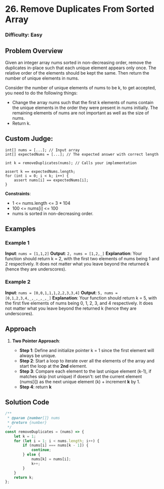 # 26. Remove Duplicates From Sorted Array

### Difficulty: Easy

## Problem Overview

Given an integer array nums sorted in non-decreasing order, remove the duplicates in-place such that each unique element appears only once. The relative order of the elements should be kept the same. Then return the number of unique elements in nums.

Consider the number of unique elements of nums to be k, to get accepted, you need to do the following things:

-   Change the array nums such that the first k elements of nums contain the unique elements in the order they were present in nums initially. The remaining elements of nums are not important as well as the size of nums.
-   Return k.

## Custom Judge:

```
int[] nums = [...]; // Input array
int[] expectedNums = [...]; // The expected answer with correct length

int k = removeDuplicates(nums); // Calls your implementation

assert k == expectedNums.length;
for (int i = 0; i < k; i++) {
    assert nums[i] == expectedNums[i];
}

```

**Constraints**:

-   1 <= nums.length <= 3 \* 104
-   100 <= nums[i] <= 100
-   nums is sorted in non-decreasing order.

## Examples

### Example 1

**Input**: `nums = [1,1,2]`
**Output**: `2, nums = [1,2,_]`
**Explanation**: Your function should return k = 2, with the first two elements of nums being 1 and 2 respectively.
It does not matter what you leave beyond the returned k (hence they are underscores).

### Example 2

**Input**: `nums = [0,0,1,1,1,2,2,3,3,4]`
**Output**: `5, nums = [0,1,2,3,4,_,_,_,_,_]`
**Explanation**: Your function should return k = 5, with the first five elements of nums being 0, 1, 2, 3, and 4 respectively.
It does not matter what you leave beyond the returned k (hence they are underscores).

## Approach

1. **Two Pointer Approach**:

    - **Step 1**: Define and initialize pointer k = 1 since the first element will always be unique.
    - **Step 2**: Start a loop to iterate over all the elements of the array and start the loop at the **2nd** element.
    - **Step 3**: Compare each element to the last unique element (k-1), if matches skip (not unique) if doesn't: set the current element (nums[i]) as the next unique element (k) + increment **k** by 1.
    - **Step 4**: return **k**

## Solution Code

```javascript
/**
 * @param {number[]} nums
 * @return {number}
 */
const removeDuplicates = (nums) => {
	let k = 1;
	for (let i = 1; i < nums.length; i++) {
		if (nums[i] === nums[k - 1]) {
			continue;
		} else {
			nums[k] = nums[i];
			k++;
		}
	}
	return k;
};
```
